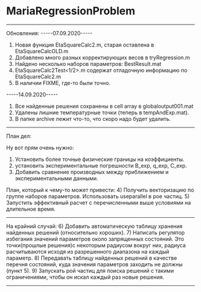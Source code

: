 # MariaRegressionProblem

--------------------
Обновления:
-----07.09.2020-----
1) Новая функция EtaSquareCalc2.m, старая оставлена в EtaSquareCalcOLD.m
2) Добавлено много разных корректирующих весов в tryRegression.m
3) Найдено несколько наборов параметров:
										BestResult<N>.mat
4) EtaSquareCalc2Test<1/2>.m содержат отладочную информацию по EtaSquareCalc2.m
5) В наличии FIXME, где-то были точно.

-----14.09.2020-----
1) Все найденные решения сохранены в cell array в globaloutput001.mat
2) Удалены лишние температурные точки (теперь в tempAndExp.mat).
3) В папке archive лежит что-то, что скоро надо будет удалить.


--------------------
План дел:

Ну вот прям очень нужно:
1) Установить более точные физические границы на коэффициенты.
2) установить экспериментальные погрешности B_exp, q_exp, C_exp.
3) Добавить сравнение производных между приближением и экспериментальными данными.


План, который к чему-то может привести:
4) Получить векторизацию по группе наборов параметров. Использовать useparallel в рое частиц.
5) Запустить эффективный расчет с перечисленными выше условиями на длительное время.


--------------------

На крайний случай:
6) Добавить автоматическую таблицу хранения найденных решений (относительно хороших).
7) Написать регулятор избегания значений параметров около запрященных состояний.
	Это точки(прошлые решения)с некоторым радиусом вокруг них, радиуса расчитываются
	исходя из разрешенного диапазона на каждый параметр.
8) Передавать таблицу найденных решений в качестве перечня состояний, куда значения
	параметров заходить не должны (пункт 5).
9) Запускать рой частиц для поиска решений с такими ограничениями, чтобы он искал
	каждый раз новые решения.

--------------------





